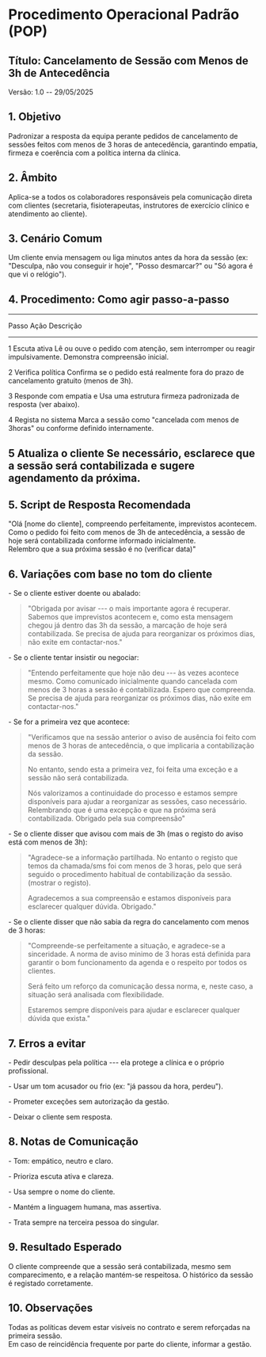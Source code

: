 # Procedimento Operacional Padrão (POP)

## Título: Cancelamento de Sessão com Menos de 3h de Antecedência

Versão: 1.0 -- 29/05/2025

## 1. Objetivo

Padronizar a resposta da equipa perante pedidos de cancelamento de
sessões feitos com menos de 3 horas de antecedência, garantindo empatia,
firmeza e coerência com a política interna da clínica.

## 2. Âmbito

Aplica-se a todos os colaboradores responsáveis pela comunicação direta
com clientes (secretaria, fisioterapeutas, instrutores de exercício
clínico e atendimento ao cliente).

## 3. Cenário Comum

Um cliente envia mensagem ou liga minutos antes da hora da sessão (ex:
"Desculpa, não vou conseguir ir hoje", "Posso desmarcar?" ou "Só agora é
que vi o relógio").

## 4. Procedimento: Como agir passo-a-passo

  -----------------------------------------------------------------------
  Passo                   Ação                    Descrição
  ----------------------- ----------------------- -----------------------
  1                       Escuta ativa            Lê ou ouve o pedido com
                                                  atenção, sem
                                                  interromper ou reagir
                                                  impulsivamente.
                                                  Demonstra compreensão
                                                  inicial.

  2                       Verifica política       Confirma se o pedido
                                                  está realmente fora do
                                                  prazo de cancelamento
                                                  gratuito (menos de 3h).

  3                       Responde com empatia e  Usa uma estrutura
                          firmeza                 padronizada de resposta
                                                  (ver abaixo).

  4                       Regista no sistema      Marca a sessão como
                                                  "cancelada com menos de
                                                  3horas" ou conforme
                                                  definido internamente.

  5                       Atualiza o cliente      Se necessário,
                                                  esclarece que a sessão
                                                  será contabilizada e
                                                  sugere agendamento da
                                                  próxima.
  -----------------------------------------------------------------------

## 5. Script de Resposta Recomendada

\"Olá \[nome do cliente\], compreendo perfeitamente, imprevistos
acontecem. Como o pedido foi feito com menos de 3h de antecedência, a
sessão de hoje será contabilizada conforme informado inicialmente.\
Relembro que a sua próxima sessão é no (verificar data)\"

## 6. Variações com base no tom do cliente

\- Se o cliente estiver doente ou abalado:

> \"Obrigada por avisar --- o mais importante agora é recuperar. Sabemos
> que imprevistos acontecem e, como esta mensagem chegou já dentro das
> 3h da sessão, a marcação de hoje será contabilizada. Se precisa de
> ajuda para reorganizar os próximos dias, não exite em contactar-nos.\"

\- Se o cliente tentar insistir ou negociar:

> \"Entendo perfeitamente que hoje não deu --- às vezes acontece mesmo.
> Como comunicado inicialmente quando cancelada com menos de 3 horas a
> sessão é contabilizada. Espero que compreenda. Se precisa de ajuda
> para reorganizar os próximos dias, não exite em contactar-nos.\"

\- Se for a primeira vez que acontece:

> \"Verificamos que na sessão anterior o aviso de ausência foi feito com
> menos de 3 horas de antecedência, o que implicaria a contabilização da
> sessão.
>
> No entanto, sendo esta a primeira vez, foi feita uma exceção e a
> sessão não será contabilizada.
>
> Nós valorizamos a continuidade do processo e estamos sempre
> disponíveis para ajudar a reorganizar as sessões, caso necessário.
> Relembrando que é uma excepção e que na próxima será contabilizada.
> Obrigado pela sua compreensão\"

\- Se o cliente disser que avisou com mais de 3h (mas o registo do aviso
está com menos de 3h):

> \"Agradece-se a informação partilhada. No entanto o registo que temos
> da chamada/sms foi com menos de 3 horas, pelo que será seguido o
> procedimento habitual de contabilização da sessão. (mostrar o
> registo).
>
> Agradecemos a sua compreensão e estamos disponíveis para esclarecer
> qualquer dúvida. Obrigado.\"

\- Se o cliente disser que não sabia da regra do cancelamento com menos
de 3 horas:

> \"Compreende-se perfeitamente a situação, e agradece-se a sinceridade.
> A norma de aviso minimo de 3 horas está definida para garantir o bom
> funcionamento da agenda e o respeito por todos os clientes.
>
> Será feito um reforço da comunicação dessa norma, e, neste caso, a
> situação será analisada com flexibilidade.
>
> Estaremos sempre disponíveis para ajudar e esclarecer qualquer dúvida
> que exista.\"

## 7. Erros a evitar

\- Pedir desculpas pela política --- ela protege a clínica e o próprio
profissional.

\- Usar um tom acusador ou frio (ex: "já passou da hora, perdeu").

\- Prometer exceções sem autorização da gestão.

\- Deixar o cliente sem resposta.

## 8. Notas de Comunicação

\- Tom: empático, neutro e claro.

\- Prioriza escuta ativa e clareza.

\- Usa sempre o nome do cliente.

\- Mantém a linguagem humana, mas assertiva.

\- Trata sempre na terceira pessoa do singular.

## 9. Resultado Esperado

O cliente compreende que a sessão será contabilizada, mesmo sem
comparecimento, e a relação mantém-se respeitosa. O histórico da sessão
é registado corretamente.

## 10. Observações

Todas as políticas devem estar visíveis no contrato e serem reforçadas
na primeira sessão.\
Em caso de reincidência frequente por parte do cliente, informar a
gestão.
